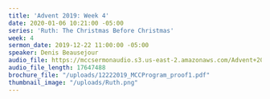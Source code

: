 ```yaml
---
title: 'Advent 2019: Week 4'
date: 2020-01-06 10:21:00 -05:00
series: 'Ruth: The Christmas Before Christmas'
week: 4
sermon_date: 2019-12-22 11:00:00 -05:00
speaker: Denis Beausejour
audio_file: https://mccsermonaudio.s3.us-east-2.amazonaws.com/Advent+2019/Advent+Week+4.lite.mp3
audio_file_length: 17647488
brochure_file: "/uploads/12222019_MCCProgram_proof1.pdf"
thumbnail_image: "/uploads/Ruth.png"
---
```


